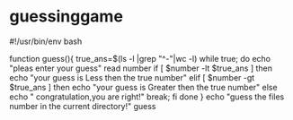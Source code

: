 # guessinggame
#!/usr/bin/env bash

function guess(){
    true_ans=$(ls -l |grep "^-"|wc -l)
    while true;
    do
        echo "pleas enter your guess"
        read  number
        if [ $number -lt $true_ans ]
        then
            echo "your guess is Less then the true number"
        elif [ $number -gt $true_ans ]
        then
            echo "your guess is Greater then the true number"
        else
            echo " congratulation,you are right!"
        break;
        fi
    done
}
echo "guess the files number in the current directory!"
guess
